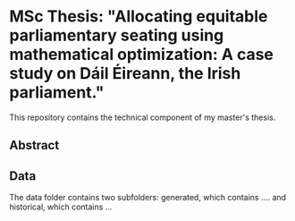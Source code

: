 # MSc Thesis: "Allocating equitable parliamentary seating using mathematical optimization: A case study on Dáil Éireann, the Irish parliament."
This repository contains the technical component of my master's thesis.

## Abstract

## Data
The data folder contains two subfolders: generated, which contains .... and historical, which contains ...

